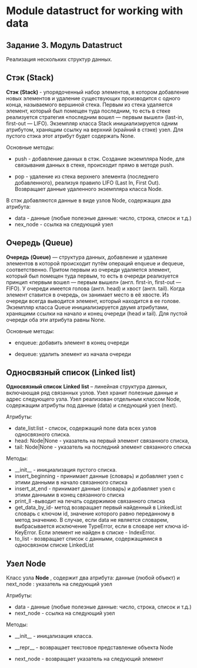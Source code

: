 # Module datastruct for working with data
## Задание 3. Модуль Datastruct

Реализация нескольких структур данных.
## Стэк (Stack)
__Стэк__ __(Stack)__ - упорядоченный 
набор элементов, в котором добавление новых элементов и удаление существующих производится с одного конца, называемого вершиной стека. Первым из стека удаляется элемент, который был помещен туда последним, то есть в стеке реализуется стратегия «последним вошел — первым вышел» (last-in, first-out — LIFO).
Экземпляр класса Stack инициализируется одним атрибутом, хранящим ссылку на верхний (крайний в стэке) узел. Для пустого стэка этот атрибут будет содержать None.

Основные методы:

*   push - добавление данных в стэк. Создание экземпляра Node, для связывания данных в стеке, происходит прямо в методе push.

*   pop - удаление из стека верхнего элемента (последнего добавленного), реализуя правило LIFO (Last In, First Out). Возвращает данные удаленного экземпляра класса Node.

В стэк добавляются данные в виде узлов Node, содержащих два атрибута:

*   data - данные (любые полезные данные: число, строка, список и т.д.)
*   nex_node - ссылка на следующий узел

## Очередь (Queue)
__Очередь__ __(Queue)__ — структура данных, добавление и удаление элементов в которой происходит путём операций enqueue и dequeue, соответственно. 
Притом первым из очереди удаляется элемент, который был помещен туда первым, то есть в очереди реализуется принцип «первым вошел — первым вышел» (англ. first-in, first-out — FIFO). У очереди имеется голова (англ. head) и хвост (англ. tail). Когда элемент ставится в очередь, он занимает место в её хвосте. Из очереди всегда выводится элемент,  который находится в ее голове. Экземпляр класса Queue инициализируется двумя атрибутами, хранящими ссылки на начало и конец очереди (head и tail). Для пустой очереди оба эти атрибута равны None.

Основные методы:

*   enqueue: добавить элемент в конец очереди

*   dequeue: удалить элемент из начала очереди

## Односвязный список (Linked list)

__Односвязный список__ __Linked__ __list__ – линейная структура данных, включающая ряд связанных узлов. Узел хранит полезные данные и адрес следующего узла. Узел реализован отдельным классом Node, содержащим атрибуты под данные (data) и следующий узел (next).

Атрибуты:
*   date_list:list - список, содержащий поле data всех узлов 
    односвязного списка. 
*   head: Node|None - указатель на первый элемент связанного списка,
*   tail: Node|None - указатель на последний элемент связанного списка

Методы:
*   \_\_init__ - инициализация пустого списка.
*   insert_beginning - принимает данные (словарь) и добавляет 
    узел с этими данными в начало связанного списка
*   insert_at_end - принимает данные (словарь) и добавляет 
    узел с этими данными в конец связанного списка
*   print_ll -выводит на печать содержимое связанного списка
*   get_data_by_id- метод  возвращает первый найденный в        LinkedList словарь с ключом id, значение которого равно переданному в метод значению. В случае, если data не является словарем, выбрасывается исключение TypeError, если в словаре нет ключа id- KeyError. Если элемент не найден в списке - IndexError.
*   to_list - возвращает список с данными, содержащимися в  односвязном 
    списке LinkedList

  ## Узел Node
  
Класс узла __Node__ , содержит два атрибута: данные (любой объект) и next_node : указатель на следующий узел

Атрибуты:
*   data - данные (любые полезные данные: число, строка, список и т.д.)
*   next_node - ссылка на следующий узел

Методы:

*   \_\_init__ - иницализация класса. 

*   \_\_repr__ - возвращает текстовое представление объекта Node

*   next_node - возвращает указатель на следующий элемент
